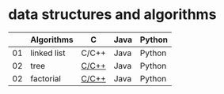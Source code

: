 # data structures and algorithms

|    | Algorithms                          | C     | Java | Python |
|----|-------------------------------------|-------|------|--------|
| 01 | linked list                         | C/C++ | Java | Python
| 02 | tree                                | [C/C++](/C/tree.c) | Java | Python
| 02 | factorial                           | [C/C++](/C/factorial.c) | Java | Python


